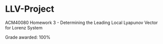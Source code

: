 # LLV-Project
ACM40080 Homework 3 - Determining the Leading Local Lyapunov Vector for Lorenz System 

Grade awarded: 100%

